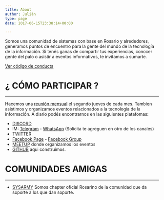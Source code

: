 ```yaml
---
title: About
author: Julián
type: page
date: 2017-06-15T23:38:14+00:00

---
```

Somos una comunidad de sistemas con base en Rosario y alrededores, generamos puntos de encuentro para la gente del mundo de la tecnología de la información. Si tenés ganas de compartir tus experiencias, conocer gente del palo o asistir a eventos informativos, te invitamos a sumarte.

[Ver código de conducta](/coc)

# ¿ CÓMO PARTICIPAR ?

* * *

Hacemos una [reunión mensual](https://www.meetup.com/es-ES/FLOSS_Ros/events/) el segundo jueves de cada mes. Tambien asistimos y organizamos eventos relacionados a la tecnología de la información.
A diario podés encontrarnos en las siguientes platafomas:
* [DISCORD](https://discord.gg/HNFnB4VKZ9)
* IM: [Telegram](https://t.me/joinchat/TizcIKo-ra374ONO) - [WhatsApp](#) (Solicita te agreguen en otro de los canales)
* [TWITTER](https://twitter.com/IT_Floss)
* [Facebook Page](https://www.facebook.com/itfloss) - [Facebook Group](https://www.facebook.com/groups/itfloss)
* [MEETUP](http://www.meetup.com/es-ES/FLOSS_Ros/) donde organizamos los eventos
* [GITHUB](https://github.com/IT-Floss) aqui construimos.

# COMUNIDADES AMIGAS

* * *

  * [SYSARMY](https://www.sysarmy.com.ar/) Somos chapter oficial Rosarino de la comunidad que da soporte a los que dan soporte.

